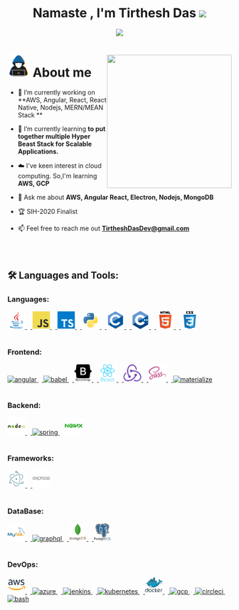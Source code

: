 <h1 align="center"><b>Namaste , I'm Tirthesh Das </b><img src="https://media.giphy.com/media/hvRJCLFzcasrR4ia7z/giphy.gif" width="35"><br></h1>

<p align="center">
<!--   <a href="https://github.com/DenverCoder1/readme-typing-svg"> -->
<img src="https://readme-typing-svg.herokuapp.com?font=Time+New+Roman&color=cyan&size=25&center=true&vCenter=true&width=600&height=50&lines=Self-taught+Full-Stack+Developer,;Working+For+Mercedez-Benz,;Active+Learner/Researcher,;Love+to+learn+new+stuffs..<3"></a>
<h1></h1>
</p>
<picture> <img align="right" src="https://github.com/7oSkaaa/7oSkaaa/blob/main/Images/Right_Side.gif?raw=true" width = 280px height = 300px></picture>

# <picture><img src = "https://github.com/0xAbdulKhalid/0xAbdulKhalid/raw/main/assets/mdImages/about_me.gif" width = 50px></picture> **About me**
<!--Intro start-->

- 🔭 I’m currently working on **AWS, Angular, React, React Native, Nodejs, MERN/MEAN Stack **

- 🌱 I’m currently learning **to put together multiple Hyper Beast Stack for Scalable Applications.**

- ☁️ I've keen interest in cloud computing. So,I'm learning **AWS, GCP**

- 💬 Ask me about **AWS, Angular React, Electron, Nodejs, MongoDB**

- 🏆 SIH-2020 Finalist

- 📫 Feel free to reach me out **TirtheshDasDev@gmail.com**
<!--Intro end-->

<br>
<br>

<h2 align="left">🛠 Languages and Tools:</h2>
<p align="left">
<h3 align="left">Languages:</h3>
<a href="https://www.java.com" target="_blank" rel="noreferrer"> <img
    src="https://raw.githubusercontent.com/devicons/devicon/master/icons/java/java-original.svg" alt="java" width="40"
    height="40" /> </a>&nbsp;&nbsp;<a href="https://developer.mozilla.org/en-US/docs/Web/JavaScript" target="_blank"
    rel="noreferrer"> <img src="https://raw.githubusercontent.com/devicons/devicon/master/icons/javascript/javascript-original.svg"
    alt="javascript" width="40" height="40" /> </a>&nbsp;&nbsp;<a href="https://www.typescriptlang.org/" target="_blank" rel="noreferrer"> <img
  src="https://raw.githubusercontent.com/devicons/devicon/master/icons/typescript/typescript-original.svg"
  alt="typescript" width="40" height="40" /> </a>&nbsp;&nbsp;<a href="https://www.python.org" target="_blank" rel="noreferrer">
  <img src="https://raw.githubusercontent.com/devicons/devicon/master/icons/python/python-original.svg" alt="python"
    width="40" height="40" /> </a>&nbsp;&nbsp;<a href="https://www.cprogramming.com/" target="_blank"
  rel="noreferrer"> <img src="https://raw.githubusercontent.com/devicons/devicon/master/icons/c/c-original.svg"
  alt="c" width="40" height="40" /> </a>&nbsp;&nbsp;<a href="https://www.w3schools.com/cpp/" target="_blank" rel="noreferrer"> <img
  src="https://raw.githubusercontent.com/devicons/devicon/master/icons/cplusplus/cplusplus-original.svg"
  alt="cplusplus" width="40" height="40" /> </a>&nbsp;&nbsp;<a href="https://www.w3.org/html/" target="_blank" rel="noreferrer"> <img
    src="https://raw.githubusercontent.com/devicons/devicon/master/icons/html5/html5-original-wordmark.svg"
    alt="html5" width="40" height="40" /> </a>&nbsp;&nbsp;<a href="https://www.w3schools.com/css/" target="_blank"
    rel="noreferrer"> <img
    src="https://raw.githubusercontent.com/devicons/devicon/master/icons/css3/css3-original-wordmark.svg" alt="css3"
    width="40" height="40" /> </a>
      
<br>
<br>
<h3 align="left">Frontend:</h3>
<a href="https://angular.io" target="_blank" rel="noreferrer"> <img
  src="https://angular.io/assets/images/logos/angular/angular.svg" alt="angular" width="40" height="40" /> </a>&nbsp;&nbsp;<a href="https://babeljs.io/" target="_blank" rel="noreferrer"> <img
  src="https://www.vectorlogo.zone/logos/babeljs/babeljs-icon.svg" alt="babel" width="40" height="40" /> </a>&nbsp;&nbsp;<a href="https://getbootstrap.com" target="_blank" rel="noreferrer"> <img
  src="https://raw.githubusercontent.com/devicons/devicon/master/icons/bootstrap/bootstrap-plain-wordmark.svg"
  alt="bootstrap" width="40" height="40" /> </a>&nbsp;&nbsp;<a href="https://reactjs.org/" target="_blank" rel="noreferrer"> <img
    src="https://raw.githubusercontent.com/devicons/devicon/master/icons/react/react-original-wordmark.svg"
    alt="react" width="40" height="40" /> </a>&nbsp;&nbsp;<a href="https://redux.js.org" target="_blank" rel="noreferrer"> <img
    src="https://raw.githubusercontent.com/devicons/devicon/master/icons/redux/redux-original.svg" alt="redux"
    width="40" height="40" /> </a>&nbsp;&nbsp;<a href="https://sass-lang.com" target="_blank" rel="noreferrer"> <img
  src="https://raw.githubusercontent.com/devicons/devicon/master/icons/sass/sass-original.svg" alt="sass" width="40"
  height="40" /> </a>&nbsp;&nbsp;<a href="https://materializecss.com/" target="_blank"
    rel="noreferrer"> <img
    src="https://raw.githubusercontent.com/prplx/svg-logos/5585531d45d294869c4eaab4d7cf2e9c167710a9/svg/materialize.svg"
    alt="materialize" width="40" height="40" /> </a> 

<br>
<br>
<h3 align="left">Backend:</h3>
<a href="https://nodejs.org" target="_blank" rel="noreferrer"> <img
    src="https://raw.githubusercontent.com/devicons/devicon/master/icons/nodejs/nodejs-original-wordmark.svg"
    alt="nodejs" width="40" height="40" /> </a> &nbsp;&nbsp;<a href="https://spring.io/" target="_blank" rel="noreferrer"> <img
    src="https://www.vectorlogo.zone/logos/springio/springio-icon.svg" alt="spring" width="40" height="40" /> </a>&nbsp;&nbsp; <a href="https://www.nginx.com" target="_blank" rel="noreferrer"> <img
    src="https://raw.githubusercontent.com/devicons/devicon/master/icons/nginx/nginx-original.svg" alt="nginx"
    width="40" height="40" /> </a>

<br>
<br>
<h3 align="left">Frameworks:</h3>    
<a href="https://www.electronjs.org" target="_blank" rel="noreferrer"> <img
  src="https://raw.githubusercontent.com/devicons/devicon/master/icons/electron/electron-original.svg"
  alt="electron" width="40" height="40" /> </a>&nbsp;&nbsp;<a href="https://expressjs.com" target="_blank" rel="noreferrer"> <img
  src="https://raw.githubusercontent.com/devicons/devicon/master/icons/express/express-original-wordmark.svg"
  alt="express" width="40" height="40" /> </a>
      
<br>
<br>
<h3 align="left">DataBase:</h3>
<a href="https://www.mysql.com/" target="_blank" rel="noreferrer">
  <img src="https://raw.githubusercontent.com/devicons/devicon/master/icons/mysql/mysql-original-wordmark.svg"
  alt="mysql" width="40" height="40" /> </a>&nbsp;&nbsp;<a href="https://graphql.org" target="_blank" rel="noreferrer"> <img
  src="https://www.vectorlogo.zone/logos/graphql/graphql-icon.svg" alt="graphql" width="40" height="40" /> </a>&nbsp;&nbsp;<a href="https://www.mongodb.com/" target="_blank"
    rel="noreferrer"> <img
    src="https://raw.githubusercontent.com/devicons/devicon/master/icons/mongodb/mongodb-original-wordmark.svg"
    alt="mongodb" width="40" height="40" /> </a>&nbsp;&nbsp;<a href="https://www.postgresql.org" target="_blank" rel="noreferrer"> <img
    src="https://raw.githubusercontent.com/devicons/devicon/master/icons/postgresql/postgresql-original-wordmark.svg"
    alt="postgresql" width="40" height="40" /> </a> 

<br>
<br>
<h3 align="left">DevOps:</h3>
<a href="https://aws.amazon.com" target="_blank" rel="noreferrer"> 
  <img src="https://raw.githubusercontent.com/devicons/devicon/master/icons/amazonwebservices/amazonwebservices-original-wordmark.svg" 
  alt="aws" width="40" height="40"/> </a> &nbsp;&nbsp;<a href="https://azure.microsoft.com/en-in/" target="_blank" rel="noreferrer"> 
  <img src="https://www.vectorlogo.zone/logos/microsoft_azure/microsoft_azure-icon.svg" 
  alt="azure" width="40" height="40"/> </a>&nbsp;&nbsp;<a href="https://www.jenkins.io" target="_blank" rel="noreferrer"> 
  <img src="https://www.vectorlogo.zone/logos/jenkins/jenkins-icon.svg" 
  alt="jenkins" width="40" height="40"/> </a> &nbsp;&nbsp;<a href="https://kubernetes.io" target="_blank" rel="noreferrer"> 
  <img src="https://www.vectorlogo.zone/logos/kubernetes/kubernetes-icon.svg" 
  alt="kubernetes" width="40" height="40"/> </a> &nbsp;&nbsp;<a href="https://www.docker.com/" target="_blank" rel="noreferrer">  
  <img src="https://raw.githubusercontent.com/devicons/devicon/master/icons/docker/docker-original-wordmark.svg" 
  alt="docker" width="40" height="40"/> </a> &nbsp;&nbsp;<a href="https://cloud.google.com" target="_blank" rel="noreferrer"> 
  <img src="https://www.vectorlogo.zone/logos/google_cloud/google_cloud-icon.svg" 
  alt="gcp" width="40" height="40"/> </a> &nbsp;&nbsp;<a href="https://circleci.com" target="_blank" rel="noreferrer"> 
  <img src="https://www.vectorlogo.zone/logos/circleci/circleci-icon.svg" 
  alt="circleci" width="40" height="40"/> </a> &nbsp;&nbsp;<a href="https://www.gnu.org/software/bash/" target="_blank" rel="noreferrer"> 
  <img src="https://www.vectorlogo.zone/logos/gnu_bash/gnu_bash-icon.svg" 
  alt="bash" width="40" height="40"/> </a>
  </p>


